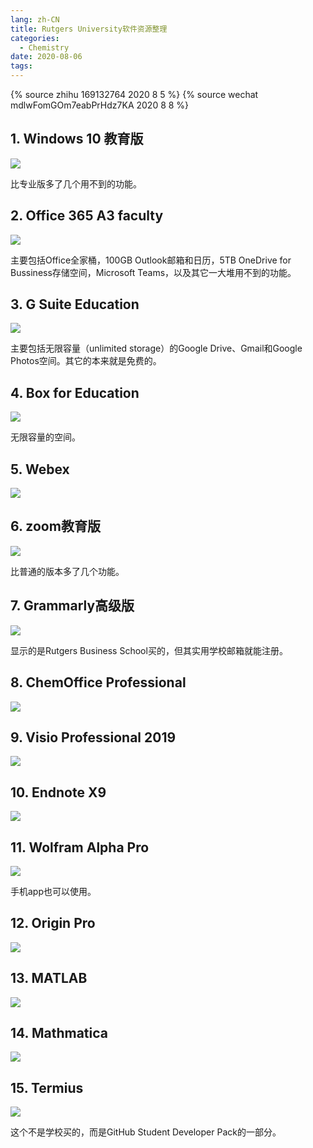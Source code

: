 ```yaml
---
lang: zh-CN
title: Rutgers University软件资源整理
categories:
  - Chemistry
date: 2020-08-06
tags:
---
```


{% source zhihu 169132764 2020 8 5 %}
{% source wechat mdlwFomGOm7eabPrHdz7KA 2020 8 8 %}

## 1. Windows 10 教育版

![](https://drive.google.com/uc?id=19OTfkZl6bnE2rPcu5v7Nl4GkVEwLDptq&export=download)

比专业版多了几个用不到的功能。
<!-- more -->

## 2. Office 365 A3 faculty

![](https://drive.google.com/uc?id=1wBn34T-YXB9AxMDxqfyakrT59wzb10IU&export=download)

主要包括Office全家桶，100GB Outlook邮箱和日历，5TB OneDrive for Bussiness存储空间，Microsoft Teams，以及其它一大堆用不到的功能。

## 3. G Suite Education

![](https://drive.google.com/uc?id=1QSMuDcdHZ9JpdSsyeMgV_suCc4qmoEED&export=download)

主要包括无限容量（unlimited storage）的Google Drive、Gmail和Google Photos空间。其它的本来就是免费的。

## 4. Box for Education

![](https://drive.google.com/uc?id=1F1Z-uNSpN_6FONcuw4tR50i6BwBQ6hJc&export=download)

无限容量的空间。

## 5. Webex

![](https://drive.google.com/uc?id=1xyhfl652w0tPOeqqte6GF9b15CRf6vzQ&export=download)

## 6. zoom教育版

![](https://drive.google.com/uc?id=1B69xxRXp2BqJ9bRKesUJYc8HOsxdcbZY&export=download)

比普通的版本多了几个功能。

## 7. Grammarly高级版

![](https://drive.google.com/uc?id=1AFKvNg8MTlh0028XKxo3q8FglyGhZxGt&export=download)

显示的是Rutgers Business School买的，但其实用学校邮箱就能注册。

## 8. ChemOffice Professional

![](https://drive.google.com/uc?id=1sxdzy6Rcqi00nvdX3QhZYvuBP_4btFiQ&export=download)

## 9. Visio Professional 2019

![](https://drive.google.com/uc?id=1Z7HDZ99NoiqIK-FZ5eN6Wbzjm5RhZXS5&export=download)

## 10. Endnote X9

![](https://drive.google.com/uc?id=17DVkf7zWHPI60k7nkMR8WsH5byuDTlaB&export=download)

## 11. Wolfram Alpha Pro

![](https://drive.google.com/uc?id=1SMOdlp91ASDXPbl5cBjPmwmuDASEpTnE&export=download)

手机app也可以使用。

## 12. Origin Pro

![](https://drive.google.com/uc?id=1lu25FIrOvidYu9J4Wv2bLWqzUKTk4XP8&export=download)

## 13. MATLAB

![](https://drive.google.com/uc?id=1Ya4e94KaYFAPnl81jOeqMNY0E5relMDj&export=download)

## 14. Mathmatica

![](https://drive.google.com/uc?id=1DgIWt_Ejtf2TZJDNymMU-zmrme2BchAd&export=download)

## 15. Termius

![](https://drive.google.com/uc?id=1XEnjL79cQjeldQVw7m-831HauKw16MCj&export=download)

这个不是学校买的，而是GitHub Student Developer Pack的一部分。
